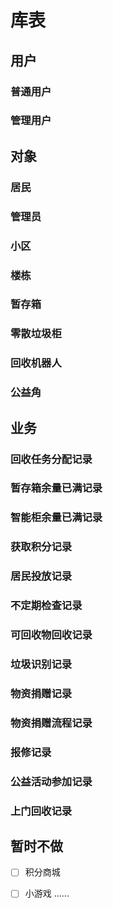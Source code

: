 # 库表
## 用户
### 普通用户
### 管理用户
## 对象
### 居民
### 管理员
### 小区
### 楼栋
### 暂存箱
### 零散垃圾柜
### 回收机器人
### 公益角
## 业务
### 回收任务分配记录
### 暂存箱余量已满记录
### 智能柜余量已满记录
### 获取积分记录
### 居民投放记录
### 不定期检查记录
### 可回收物回收记录
### 垃圾识别记录
### 物资捐赠记录
### 物资捐赠流程记录
### 报修记录
### 公益活动参加记录
### 上门回收记录
## 暂时不做
- [ ] 积分商城
- [ ] 小游戏
......


